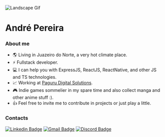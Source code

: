 ![Landscape Gif](https://media.giphy.com/media/NKEt9elQ5cR68/giphy.gif)

# André Pereira

### About me

- 🌎 Living in Juazeiro do Norte, a very hot climate place.
- ⚡ Fullstack developer.
- 💻 I can help you with ExpressJS, ReactJS, ReactNative, and other JS and TS technologies.
- 📈 Working at [Paguru Digital Solutions](https://www.paguru.com.br).
- 🎮 Indie games sommelier in my spare time and also collect manga and other anime stuff :).
- 👍 Feel free to invite me to contribute in projects or just play a little.

### Contacts
[![Linkedin Badge](https://img.shields.io/badge/-Andre%20Pereira-0077B5?style=flat-square&logo=Linkedin&logoColor=white&link=https://www.linkedin.com/in/andre-pereira-63673a77/)](https://www.linkedin.com/in/andre-pereira-63673a77/) 
[![Gmail Badge](https://img.shields.io/badge/-contato.andrepsf@gmail.com-D14836?style=flat-square&logo=gmail&logoColor=white&link=mailto:contato.andrepsf@gmail.com)](mailto:contato.andrepsf@gmail.com)
[![Discord Badge](https://img.shields.io/badge/-Darkzuz%235467-7289DA?style=flat-square&logo=discord&logoColor=white&link=https://discord.com/)](https://discord.com/)
